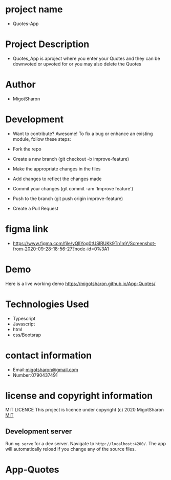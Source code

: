 # project name
* Quotes-App

# Project Description
* Quotes_App is aproject where you enter your Quotes and they can be downvoted or upvoted for or you may also delete the Quotes

# Author
* MigotSharon

# Development
* Want to contribute? Awesome! To fix a bug or enhance an existing module, follow these steps:

* Fork the repo
* Create a new branch (git checkout -b improve-feature)
* Make the appropriate changes in the files
* Add changes to reflect the changes made
* Commit your changes (git commit -am 'Improve feature')
* Push to the branch (git push origin improve-feature)
* Create a Pull Request

# figma link
* https://www.figma.com/file/yQlIYog0tUSlRUKk9Tn1mY/Screenshot-from-2020-09-28-18-56-27?node-id=0%3A1

# Demo
Here is a live working demo https://migotsharon.github.io/App-Quotes/

# Technologies Used
* Typescript
* Javascript
* html
* css/Bootsrap

# contact information
* Email:migotsharon@gmail.com
* Number:0790437491

# license and copyright information
MIT LICENCE</a>
This  project is licence under <a href="https://opensource.org/licenses/MIT"></a>
copyright (c) 2020 MigotSharon
[MIT](https://github.com/MigotSharon/Quotes-App/blob/master/LICENSE)



## Development server

Run `ng serve` for a dev server. Navigate to `http://localhost:4200/`. The app will automatically reload if you change any of the source files.

# App-Quotes






